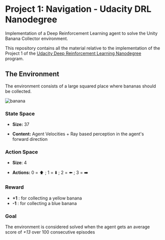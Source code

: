 # Project 1: Navigation - Udacity DRL Nanodegree
Implementation of a Deep Reinforcement Learning agent to solve the Unity Banana Collector environment. 

This repository contains all the material relative to the implementation of the Project 1 of the [Udacity Deep Reinforcement Learning Nanodegree](https://www.udacity.com/course/deep-reinforcement-learning-nanodegree--nd893) program. 


## The Environment
The environment consists of a large squared place where bananas should be collected. 

![banana](https://user-images.githubusercontent.com/36470989/60094173-99315800-974b-11e9-8e20-d422010be1e3.gif)


### State Space
- **Size:** 37

- **Content:** Agent Velocities + Ray based perception in the agent's forward direction

### Action Space
- **Size**: 4

- **Actions:** 0 = :arrow_up: ; 1 = :arrow_down: ; 2 = :arrow_left: ; 3 = :arrow_right:

### Reward

- **+1** : for collecting a yellow banana
- **-1** : for collecting a blue banana

### Goal

The environment is considered solved when the agent gets an average score of *+13* over 100 consecutive episodes
